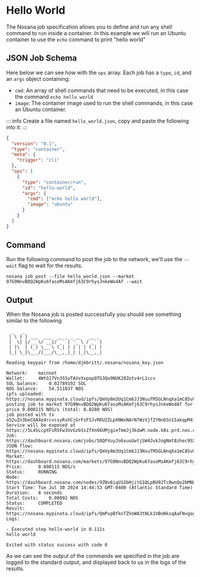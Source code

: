 
# Hello World

The Nosana job specification allows you to define and run any shell command to run inside a container.
In this example we will run an Ubuntu container to use the `echo` command to print "hello world"

## JSON Job Schema

Here below we can see how with the `ops` array.
Each job has a `type`, `id`, and an `args` object containing:
- `cmd`: An array of shell commands that need to be executed, in this case the command `echo hello world`
- `image`: The container image used to run the shell commands, in this case an Ubuntu container.

::: info
Create a file named `hello_world.json`, copy and paste the following into it:
:::

```json
{
  "version": "0.1",
  "type": "container",
  "meta": {
    "trigger": "cli"
  },
  "ops": [
    {
      "type": "container/run",
      "id": "hello-world",
      "args": {
        "cmd": ["echo hello world"],
        "image": "ubuntu"
      }
    }
  ]
}
```

## Command

Run the following command to post the job to the network, we'll use the `--wait` flag to wait for the results.

```sh:no-line-numbers
nosana job post --file hello_world.json --market 97G9NnvBDQ2WpKu6fasoMsAKmfj63C9rhysJnkeWodAf --wait
```

## Output

When the Nosana job is posted successfully you should see something similar to the following:

```sh:no-line-numbers
  _   _
 | \ | | ___  ___  __ _ _ __   __ _
 |  \| |/ _ \/ __|/ _` | '_ \ / _` |
 | |\  | (_) \__ \ (_| | | | | (_| |
 |_| \_|\___/|___/\__,_|_| |_|\__,_|

Reading keypair from /home/djmbritt/.nosana/nosana_key.json

Network:	mainnet
Wallet:		4WtG17Vn3SSoTAVvXxpopQTG3Qo9NUK28Zotv4rL1ccv
SOL balance:	0.02789192 SOL
NOS balance:	54.511837 NOS
ipfs uploaded:	https://nosana.mypinata.cloud/ipfs/QmVp8m3Uq1Cm6JJ3NsuTMSGLNnqXa1mC85uV7YxBREQ78p
posting job to market 97G9NnvBDQ2WpKu6fasoMsAKmfj63C9rhysJnkeWodAf for price 0.000115 NOS/s (total: 0.8280 NOS)
job posted with tx o52uZn3beCQAXe4rcvcsyRshCjGrFsFSJvRRUZZLpXNWxNArN7WzVjfZYNn6Sn15akqpM4fc4c45s7vxd49SAzK!
Service will be exposed at https://5L4SLcpXFiR5Fw3UvGzbSsZfXn66UMjgieTmmJj3kdwM.node.k8s.prd.nos.ci
Job:		https://dashboard.nosana.com/jobs/58QFVuyJo6xuuUwtjSW4JvkJogNmt8zhec9SXsWW3mLr
JSON flow:	https://nosana.mypinata.cloud/ipfs/QmVp8m3Uq1Cm6JJ3NsuTMSGLNnqXa1mC85uV7YxBREQ78p
Market:		https://dashboard.nosana.com/markets/97G9NnvBDQ2WpKu6fasoMsAKmfj63C9rhysJnkeWodAf
Price:		0.000115 NOS/s
Status:		RUNNING
Node:		https://dashboard.nosana.com/nodes/9ZNv6iqU1GbHjitG1QLpBU92Tc8wnQo2bMNLSZcDwkXA
Start Time:	Tue Jul 30 2024 14:44:53 GMT-0400 (Atlantic Standard Time)
Duration:	8 seconds
Total Costs:	0.00092 NOS
Status:		COMPLETED
Result:		https://nosana.mypinata.cloud/ipfs/QmPvpBfknTZVoWA3tNLk1VBoNksqAaFNvgogDAhkccPchS
Logs:

- Executed step hello-world in 0.111s
hello world

Exited with status success with code 0
```

As we can see the output of the commands we specified in the job are logged to the standard output, and displayed back to us in the logs of the results.

